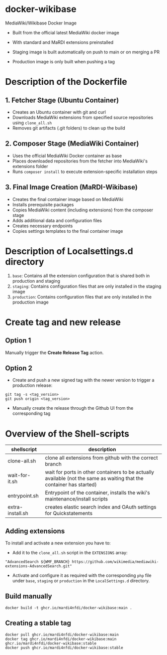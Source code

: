 # docker-wikibase
MediaWiki/Wikibase Docker Image 
* Built from the official latest MediaWiki docker image
* With standard and MaRDI extensions preinstalled

* Staging image is built automatically on push to main or on merging a PR
* Production image is only built when pushing a tag

# Description of the Dockerfile

## 1. Fetcher Stage (Ubuntu Container)
- Creates an Ubuntu container with git and curl
- Downloads MediaWiki extensions from specified source repositories using `clone_all.sh`
- Removes git artifacts (.git folders) to clean up the build

## 2. Composer Stage (MediaWiki Container)
- Uses the official MediaWiki Docker container as base
- Places downloaded repositories from the fetcher into MediaWiki's extensions folder
- Runs `composer install` to execute extension-specific installation steps

## 3. Final Image Creation (MaRDI-Wikibase)
- Creates the final container image based on MediaWiki
- Installs prerequisite packages
- Copies MediaWiki content (including extensions) from the composer stage
- Adds additional data and configuration files
- Creates necessary endpoints
- Copies settings templates to the final container image

# Description of Localsettings.d directory

  1. `base`: Contains all the extension configuration that is shared both in production and staging
  2. `staging`: Contains configuration files that are only installed in the staging image
  2. `production`: Contains configuration files that are only installed in the production image

# Create tag and new release

## Option 1

Manually trigger the **Create Release Tag** action.

## Option 2

* Create and push a new signed tag with the newer version to trigger a production release:
```
git tag -s <tag_version>
git push origin <tag_version>
```

* Manually create the release through the Github UI from the corresponding tag
# Overview of the Shell-scripts 

|shellscript  | description                                      |
| ----------- | ------------------------------------------------ |
|clone-all.sh|clone all extensions from github with the correct branch|
|wait-for-it.sh|wait for ports in other containers to be actually available (not the same as waiting that the container has started)|
|entrypoint.sh|Entrypoint of the container, installs the wiki's maintenance/install scripts|
|extra-install.sh|creates elastic search index and OAuth settings for Quickstatements|

## Adding extensions
To install and activate a new extension you have to:
* Add it to the `clone_all.sh` script in the `EXTENSIONS` array:

`"AdvancedSearch ${WMF_BRANCH} https://github.com/wikimedia/mediawiki-extensions-AdvancedSearch.git"`

* Activate and configure it as required with the corresponding `php` file under `base`, `staging` or `production` in the `LocalSettings.d` directory.

## Build manually

`docker build -t ghcr.io/mardi4nfdi/docker-wikibase:main .`

## Creating a stable tag

```
docker pull ghcr.io/mardi4nfdi/docker-wikibase:main
docker tag ghcr.io/mardi4nfdi/docker-wikibase:main ghcr.io/mardi4nfdi/docker-wikibase:stable
docker push ghcr.io/mardi4nfdi/docker-wikibase:stable
